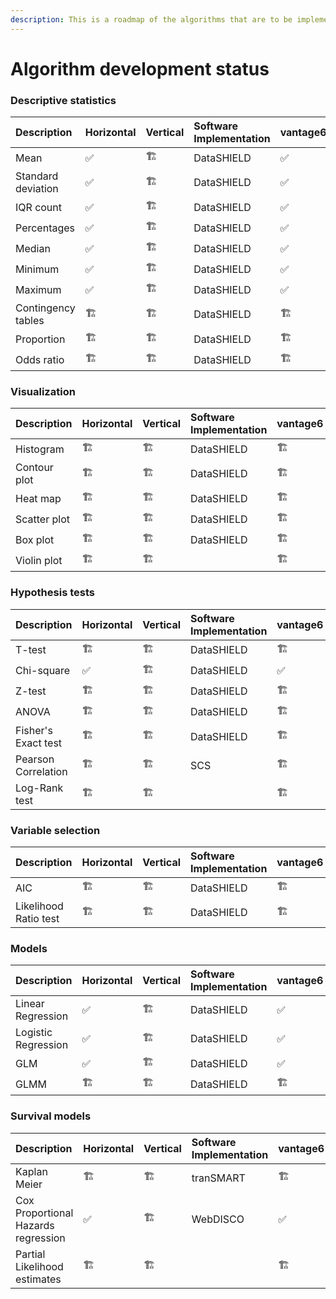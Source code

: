 ```yaml
---
description: This is a roadmap of the algorithms that are to be implemented in vantage6
---
```


# Algorithm development status

### 

### Descriptive statistics 

| Description | Horizontal | Vertical | Software Implementation  | vantage6 |
| :--- | :--- | :--- | :--- | :--- |
| Mean | ✅  | 🏗  | DataSHIELD | ✅  |
| Standard deviation | ✅ | 🏗 | DataSHIELD | ✅ |
| IQR count | ✅ | 🏗 | DataSHIELD | ✅ |
| Percentages | ✅ | 🏗 | DataSHIELD | ✅ |
| Median | ✅ | 🏗 | DataSHIELD | ✅ |
| Minimum | ✅ | 🏗 | DataSHIELD | ✅ |
| Maximum | ✅ | 🏗 | DataSHIELD | ✅ |
| Contingency tables | 🏗 | 🏗 | DataSHIELD | 🏗  |
| Proportion | 🏗 | 🏗 | DataSHIELD | 🏗 |
| Odds ratio | 🏗 | 🏗 | DataSHIELD | 🏗 |

### Visualization 

| Description | Horizontal | Vertical | Software Implementation  | vantage6 |
| :--- | :--- | :--- | :--- | :--- |
| Histogram | 🏗 | 🏗 | DataSHIELD | 🏗  |
| Contour plot | 🏗 | 🏗 | DataSHIELD | 🏗  |
| Heat map | 🏗 | 🏗 | DataSHIELD | 🏗  |
| Scatter plot | 🏗 | 🏗 | DataSHIELD | 🏗  |
| Box plot | 🏗 | 🏗 | DataSHIELD | 🏗  |
| Violin plot | 🏗 | 🏗 |  | 🏗  |

### Hypothesis tests 

| Description | Horizontal | Vertical | Software Implementation  | vantage6 |
| :--- | :--- | :--- | :--- | :--- |
| T-test | 🏗 | 🏗 | DataSHIELD | 🏗  |
| Chi-square  | ✅ | 🏗 | DataSHIELD | ✅ |
| Z-test | 🏗 | 🏗 | DataSHIELD | 🏗  |
| ANOVA | 🏗 | 🏗 | DataSHIELD | 🏗  |
| Fisher's Exact test | 🏗 | 🏗 | DataSHIELD | 🏗  |
| Pearson Correlation | 🏗 | 🏗 | SCS | 🏗  |
| Log-Rank test | 🏗 | 🏗 |  | 🏗  |

### Variable selection

| Description | Horizontal | Vertical | Software Implementation  | vantage6 |
| :--- | :--- | :--- | :--- | :--- |
| AIC | 🏗 | 🏗 | DataSHIELD | 🏗 |
| Likelihood Ratio test | 🏗 | 🏗 | DataSHIELD | 🏗 |

### Models

| Description | Horizontal | Vertical | Software Implementation  | vantage6 |
| :--- | :--- | :--- | :--- | :--- |
| Linear Regression | ✅ | 🏗 | DataSHIELD | ✅ |
| Logistic Regression | ✅ | 🏗 | DataSHIELD | ✅ |
| GLM | ✅ | 🏗 | DataSHIELD | ✅ |
| GLMM | 🏗 | 🏗 | DataSHIELD | 🏗 |

### Survival models

| Description | Horizontal | Vertical | Software Implementation  | vantage6 |
| :--- | :--- | :--- | :--- | :--- |
| Kaplan Meier | 🏗 | 🏗 | tranSMART | 🏗 |
| Cox Proportional Hazards regression | ✅ | 🏗 | WebDISCO | ✅ |
| Partial Likelihood estimates  | 🏗 | 🏗 |  | 🏗 |

